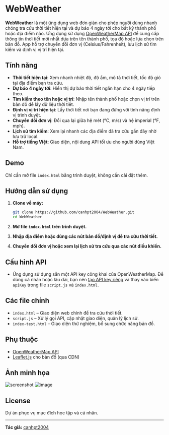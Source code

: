 # WebWeather

**WebWeather** là một ứng dụng web đơn giản cho phép người dùng nhanh chóng tra cứu thời tiết hiện tại và dự báo 4 ngày tới cho bất kỳ thành phố hoặc địa điểm nào. Ứng dụng sử dụng [OpenWeatherMap API](https://openweathermap.org/api) để cung cấp thông tin thời tiết mới nhất dựa trên tên thành phố, tọa độ hoặc lựa chọn trên bản đồ. App hỗ trợ chuyển đổi đơn vị (Celsius/Fahrenheit), lưu lịch sử tìm kiếm và định vị vị trí hiện tại.

## Tính năng

- **Thời tiết hiện tại**: Xem nhanh nhiệt độ, độ ẩm, mô tả thời tiết, tốc độ gió tại địa điểm bạn tra cứu.
- **Dự báo 4 ngày tới**: Hiển thị dự báo thời tiết ngắn hạn cho 4 ngày tiếp theo.
- **Tìm kiếm theo tên hoặc vị trí**: Nhập tên thành phố hoặc chọn vị trí trên bản đồ để lấy dữ liệu thời tiết.
- **Định vị vị trí hiện tại**: Lấy thời tiết nơi bạn đang đứng với tính năng định vị trình duyệt.
- **Chuyển đổi đơn vị**: Đổi qua lại giữa hệ mét (°C, m/s) và hệ imperial (°F, mph).
- **Lịch sử tìm kiếm**: Xem lại nhanh các địa điểm đã tra cứu gần đây nhờ lưu trữ local.
- **Hỗ trợ tiếng Việt**: Giao diện, nội dung API tối ưu cho người dùng Việt Nam.

## Demo

Chỉ cần mở file `index.html` bằng trình duyệt, không cần cài đặt thêm.

## Hướng dẫn sử dụng

1. **Clone về máy:**
   ```sh
   git clone https://github.com/canhpt2004/WebWeather.git
   cd WebWeather
   ```

2. **Mở file `index.html` trên trình duyệt.**

3. **Nhập địa điểm hoặc dùng các nút bản đồ/định vị để tra cứu thời tiết.**

4. **Chuyển đổi đơn vị hoặc xem lại lịch sử tra cứu qua các nút điều khiển.**

## Cấu hình API

- Ứng dụng sử dụng sẵn một API key công khai của OpenWeatherMap. Để dùng cá nhân hoặc lâu dài, bạn nên [tạo API key riêng](https://openweathermap.org/appid) và thay vào biến `apiKey` trong file `script.js` và `index.html`.

## Các file chính

- `index.html` – Giao diện web chính để tra cứu thời tiết.
- `script.js` – Xử lý gọi API, cập nhật giao diện, quản lý lịch sử.
- `index-test.html` – Giao diện thử nghiệm, bổ sung chức năng bản đồ.

## Phụ thuộc

- [OpenWeatherMap API](https://openweathermap.org/api)
- [Leaflet.js](https://leafletjs.com/) cho bản đồ (qua CDN)

## Ảnh minh họa

![screenshot](https://openweathermap.org/themes/openweathermap/assets/img/logo_white_cropped.png)
![image](https://github.com/user-attachments/assets/f3eaae22-1e91-4589-9840-ca01a55c6717)


## License

Dự án phục vụ mục đích học tập và cá nhân.

---

**Tác giả:** [canhpt2004](https://github.com/canhpt2004)
